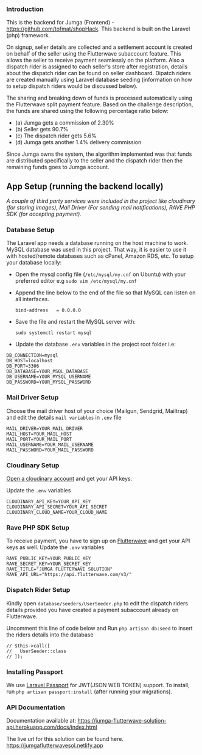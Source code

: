 ### Introduction
This is the backend for Jumga (Frontend) - <a href="https://github.com/tofmat/shopHack">https://github.com/tofmat/shopHack</a>. This backend is built on the Laravel (php) framework.

On signup, seller details are collected and a settlement account is created on behalf of the seller using the Flutterwave subaccount feature. This allows the seller to receive payment seamlessly on the platform. Also a dispatch rider is assigned to each seller's store after registration, details about the dispatch rider can be found on seller dashboard. Dipatch riders are created manually using Laravel database seeding (information on how to setup dispatch riders would be discussed below).

The sharing and breaking down of funds is processed automatically using the Flutterwave split payment feature. Based on the challenge description, the funds are shared using the following percentage ratio below:
* (a) Jumga gets a commission of 2.30%
* (b) Seller gets 90.7%
* (c) The dispatch rider gets 5.6%
* (d) Jumga gets another 1.4% delivery commission

Since Jumga owns the system, the algorithm implemented was that funds are distributed specifically to the seller and the dispatch rider then the remaining funds goes to Jumga account. 

## App Setup (running the backend locally)

*A couple of third party services were included in the project like cloudinary (for storing images), Mail Driver (For sending mail notifications), RAVE PHP SDK (for accepting payment).*

### Database Setup
The Laravel app needs a database running on the host machine to work. MySQL database was used in this project.
That way, it is easier to use it with hosted/remote databases such as cPanel, Amazon RDS, etc.
To setup your database locally:
* Open the mysql config file (`/etc/mysql/my.cnf` on Ubuntu) with your preferred editor 
    e.g `sudo vim /etc/mysql/my.cnf`
* Append the line below to the end of the file so that MySQL can listen on all interfaces.

    `bind-address   = 0.0.0.0`
* Save the file and restart the MySQL server with:

    `sudo systemctl restart mysql`
* Update the database `.env` variables in the project root folder i.e:
```
DB_CONNECTION=mysql
DB_HOST=localhost
DB_PORT=3306
DB_DATABASE=YOUR_MSQL_DATABASE
DB_USERNAME=YOUR_MYSQL_USERNAME
DB_PASSWORD=YOUR_MYSQL_PASSWORD
```

### Mail Driver Setup
Choose the mail driver host of your choice (Mailgun, Sendgrid, Mailtrap) and edit the details `mail variables` in `.env` file
```
MAIL_DRIVER=YOUR_MAIL_DRIVER
MAIL_HOST=YOUR_MAIL_HOST
MAIL_PORT=YOUR_MAIL_PORT
MAIL_USERNAME=YOUR_MAIL_USERNAME
MAIL_PASSWORD=YOUR_MAIL_PASSWORD
```

### Cloudinary Setup
<a href="https://cloudinary.com/">Open a cloudinary account</a> and get your API keys. 

Update the `.env` variables
```
CLOUDINARY_API_KEY=YOUR_API_KEY
CLOUDINARY_API_SECRET=YOUR_API_SECRET
CLOUDINARY_CLOUD_NAME=YOUR_CLOUD_NAME
```

### Rave PHP SDK Setup
To receive payment, you have to sign  up on <a href="https://flutterwave.com">Flutterwave</a> and get your API keys as well. Update the `.env` variables
```
RAVE_PUBLIC_KEY=YOUR_PUBLIC_KEY
RAVE_SECRET_KEY=YOUR_SECRET_KEY
RAVE_TITLE="JUMGA FLUTTERWAVE SOLUTION"
RAVE_API_URL="https://api.flutterwave.com/v3/"
```

### Dispatch Rider Setup
Kindly open `database/seeders/UserSeeder.php` to edit the dispatch riders details provided you have created a payment subaccount already on Flutterwave.

Uncomment this line of code below and Run `php artisan db:seed` to insert the riders details into the database
```
// $this->call([
//   UserSeeder::class
// ]);
```

### Installing Passport
We use [Laravel Passport](https://laravel.com/docs/8.x/passport) for JWT(JSON WEB TOKEN) support. To install,
run `php artisan passport:install` (after running your migrations).


### API Documentation
Documentation available at: <a href="https://jumga-flutterwave-solution-api.herokuapp.com/docs/index.html">https://jumga-flutterwave-solution-api.herokuapp.com/docs/index.html</a>

The live url for this solution can be found here. <a href="https://jumgaflutterwavesol.netlify.app">https://jumgaflutterwavesol.netlify.app</a>
